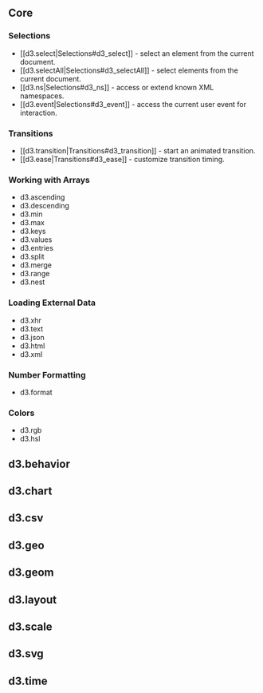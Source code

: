 ## Core

### Selections

* [[d3.select|Selections#d3_select]] - select an element from the current document.
* [[d3.selectAll|Selections#d3_selectAll]] - select elements from the current document.
* [[d3.ns|Selections#d3_ns]] - access or extend known XML namespaces.
* [[d3.event|Selections#d3_event]] - access the current user event for interaction.

### Transitions

* [[d3.transition|Transitions#d3_transition]] - start an animated transition.
* [[d3.ease|Transitions#d3_ease]] - customize transition timing.

### Working with Arrays

* d3.ascending
* d3.descending
* d3.min
* d3.max
* d3.keys
* d3.values
* d3.entries
* d3.split
* d3.merge
* d3.range
* d3.nest

### Loading External Data

* d3.xhr
* d3.text
* d3.json
* d3.html
* d3.xml

### Number Formatting

* d3.format

### Colors

* d3.rgb
* d3.hsl

## d3.behavior

## d3.chart

## d3.csv

## d3.geo

## d3.geom

## d3.layout

## d3.scale

## d3.svg

## d3.time

